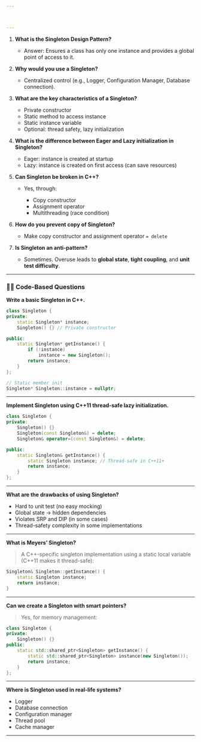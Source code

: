 ```yaml
---



---
```



1. **What is the Singleton Design Pattern?**

   * Answer: Ensures a class has only one instance and provides a global point of access to it.

2. **Why would you use a Singleton?**

   * Centralized control (e.g., Logger, Configuration Manager, Database connection).

3. **What are the key characteristics of a Singleton?**

   * Private constructor
   * Static method to access instance
   * Static instance variable
   * Optional: thread safety, lazy initialization

4. **What is the difference between Eager and Lazy initialization in Singleton?**

   * Eager: instance is created at startup
   * Lazy: instance is created on first access (can save resources)

5. **Can Singleton be broken in C++?**

   * Yes, through:

     * Copy constructor
     * Assignment operator
     * Multithreading (race condition)

6. **How do you prevent copy of Singleton?**

   * Make copy constructor and assignment operator `= delete`

7. **Is Singleton an anti-pattern?**

   * Sometimes. Overuse leads to **global state**, **tight coupling**, and **unit test difficulty**.

---

### 🧑‍💻 **Code-Based Questions**

 **Write a basic Singleton in C++.**

```cpp
class Singleton {
private:
    static Singleton* instance;
    Singleton() {} // Private constructor

public:
    static Singleton* getInstance() {
        if (!instance)
            instance = new Singleton();
        return instance;
    }
};

// Static member init
Singleton* Singleton::instance = nullptr;
```

---

 **Implement Singleton using C++11 thread-safe lazy initialization.**

```cpp
class Singleton {
private:
    Singleton() {}
    Singleton(const Singleton&) = delete;
    Singleton& operator=(const Singleton&) = delete;

public:
    static Singleton& getInstance() {
        static Singleton instance; // Thread-safe in C++11+
        return instance;
    }
};
```

---

 **What are the drawbacks of using Singleton?**

* Hard to unit test (no easy mocking)
* Global state → hidden dependencies
* Violates SRP and DIP (in some cases)
* Thread-safety complexity in some implementations

---

 **What is Meyers’ Singleton?**

> A C++-specific singleton implementation using a static local variable (C++11 makes it thread-safe):

```cpp
Singleton& Singleton::getInstance() {
    static Singleton instance;
    return instance;
}
```

---

 **Can we create a Singleton with smart pointers?**

> Yes, for memory management:

```cpp
class Singleton {
private:
    Singleton() {}
public:
    static std::shared_ptr<Singleton> getInstance() {
        static std::shared_ptr<Singleton> instance(new Singleton());
        return instance;
    }
};
```

---


**Where is Singleton used in real-life systems?**

* Logger
* Database connection
* Configuration manager
* Thread pool
* Cache manager

---
